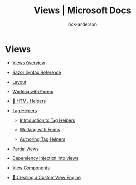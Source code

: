 ﻿---
title: Views | Microsoft Docs
author: rick-anderson
ms.author: riande
manager: wpickett
ms.date: 10/14/2016
ms.topic: article
ms.assetid: 0945327b-f295-49e6-8969-54828e297bae
ms.technology: aspnet
ms.prod: aspnet-core
uid: mvc/views/index
---
# Views

* [Views Overview](overview.md)

* [Razor Syntax Reference](razor.md)

* [Layout](layout.md)

* [Working with Forms](working-with-forms.md)

* [🔧 HTML Helpers](html-helpers.md)

* [Tag Helpers](tag-helpers/index.md)

  * [Introduction to Tag Helpers](tag-helpers/intro.md)

  * [Working with Forms](working-with-forms.md)

  * [Authoring Tag Helpers](tag-helpers/authoring.md)

* [Partial Views](partial.md)

* [Dependency injection into views](dependency-injection.md)

* [View Components](view-components.md)

* [🔧 Creating a Custom View Engine](custom-view-engine.md)
